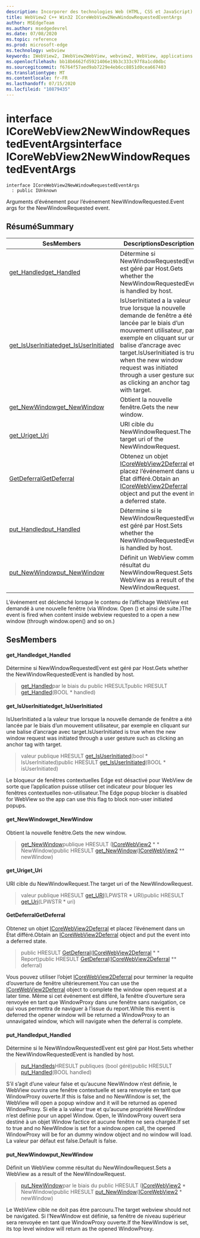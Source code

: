 ```yaml
---
description: Incorporer des technologies Web (HTML, CSS et JavaScript) dans vos applications natives avec le contrôle Microsoft Edge WebView2
title: WebView2 C++ Win32 ICoreWebView2NewWindowRequestedEventArgs
author: MSEdgeTeam
ms.author: msedgedevrel
ms.date: 07/08/2020
ms.topic: reference
ms.prod: microsoft-edge
ms.technology: webview
keywords: IWebView2, IWebView2WebView, webview2, WebView, applications Win32, Win32, Edge, ICoreWebView2, ICoreWebView2Controller, contrôle de navigateur, html Edge, ICoreWebView2NewWindowRequestedEventArgs
ms.openlocfilehash: bb18b6662fd5921406e19b3c333c97f8a1cd0dbc
ms.sourcegitcommit: f6764f57aed9ab7229e4eb6cc8851d0cea667403
ms.translationtype: MT
ms.contentlocale: fr-FR
ms.lasthandoff: 07/15/2020
ms.locfileid: "10879435"
---
```

# <span data-ttu-id="aa0b0-104">interface ICoreWebView2NewWindowRequestedEventArgs</span><span class="sxs-lookup"><span data-stu-id="aa0b0-104">interface ICoreWebView2NewWindowRequestedEventArgs</span></span> 

```
interface ICoreWebView2NewWindowRequestedEventArgs
  : public IUnknown
```

<span data-ttu-id="aa0b0-105">Arguments d’événement pour l’événement NewWindowRequested.</span><span class="sxs-lookup"><span data-stu-id="aa0b0-105">Event args for the NewWindowRequested event.</span></span>

## <span data-ttu-id="aa0b0-106">Résumé</span><span class="sxs-lookup"><span data-stu-id="aa0b0-106">Summary</span></span>

 <span data-ttu-id="aa0b0-107">Ses</span><span class="sxs-lookup"><span data-stu-id="aa0b0-107">Members</span></span>                        | <span data-ttu-id="aa0b0-108">Descriptions</span><span class="sxs-lookup"><span data-stu-id="aa0b0-108">Descriptions</span></span>
--------------------------------|---------------------------------------------
[<span data-ttu-id="aa0b0-109">get_Handled</span><span class="sxs-lookup"><span data-stu-id="aa0b0-109">get_Handled</span></span>](#get_handled) | <span data-ttu-id="aa0b0-110">Détermine si NewWindowRequestedEvent est géré par Host.</span><span class="sxs-lookup"><span data-stu-id="aa0b0-110">Gets whether the NewWindowRequestedEvent is handled by host.</span></span>
[<span data-ttu-id="aa0b0-111">get_IsUserInitiated</span><span class="sxs-lookup"><span data-stu-id="aa0b0-111">get_IsUserInitiated</span></span>](#get_isuserinitiated) | <span data-ttu-id="aa0b0-112">IsUserInitiated a la valeur true lorsque la nouvelle demande de fenêtre a été lancée par le biais d’un mouvement utilisateur, par exemple en cliquant sur une balise d’ancrage avec target.</span><span class="sxs-lookup"><span data-stu-id="aa0b0-112">IsUserInitiated is true when the new window request was initiated through a user gesture such as clicking an anchor tag with target.</span></span>
[<span data-ttu-id="aa0b0-113">get_NewWindow</span><span class="sxs-lookup"><span data-stu-id="aa0b0-113">get_NewWindow</span></span>](#get_newwindow) | <span data-ttu-id="aa0b0-114">Obtient la nouvelle fenêtre.</span><span class="sxs-lookup"><span data-stu-id="aa0b0-114">Gets the new window.</span></span>
[<span data-ttu-id="aa0b0-115">get_Uri</span><span class="sxs-lookup"><span data-stu-id="aa0b0-115">get_Uri</span></span>](#get_uri) | <span data-ttu-id="aa0b0-116">URI cible du NewWindowRequest.</span><span class="sxs-lookup"><span data-stu-id="aa0b0-116">The target uri of the NewWindowRequest.</span></span>
[<span data-ttu-id="aa0b0-117">GetDeferral</span><span class="sxs-lookup"><span data-stu-id="aa0b0-117">GetDeferral</span></span>](#getdeferral) | <span data-ttu-id="aa0b0-118">Obtenez un objet [ICoreWebView2Deferral](icorewebview2deferral.md) et placez l’événement dans un État différé.</span><span class="sxs-lookup"><span data-stu-id="aa0b0-118">Obtain an [ICoreWebView2Deferral](icorewebview2deferral.md) object and put the event into a deferred state.</span></span>
[<span data-ttu-id="aa0b0-119">put_Handled</span><span class="sxs-lookup"><span data-stu-id="aa0b0-119">put_Handled</span></span>](#put_handled) | <span data-ttu-id="aa0b0-120">Détermine si le NewWindowRequestedEvent est géré par Host.</span><span class="sxs-lookup"><span data-stu-id="aa0b0-120">Sets whether the NewWindowRequestedEvent is handled by host.</span></span>
[<span data-ttu-id="aa0b0-121">put_NewWindow</span><span class="sxs-lookup"><span data-stu-id="aa0b0-121">put_NewWindow</span></span>](#put_newwindow) | <span data-ttu-id="aa0b0-122">Définit un WebView comme résultat du NewWindowRequest.</span><span class="sxs-lookup"><span data-stu-id="aa0b0-122">Sets a WebView as a result of the NewWindowRequest.</span></span>

<span data-ttu-id="aa0b0-123">L’événement est déclenché lorsque le contenu de l’affichage WebView est demandé à une nouvelle fenêtre (via Window. Open () et ainsi de suite.)</span><span class="sxs-lookup"><span data-stu-id="aa0b0-123">The event is fired when content inside webview requested to a open a new window (through window.open() and so on.)</span></span>

## <span data-ttu-id="aa0b0-124">Ses</span><span class="sxs-lookup"><span data-stu-id="aa0b0-124">Members</span></span>

#### <span data-ttu-id="aa0b0-125">get_Handled</span><span class="sxs-lookup"><span data-stu-id="aa0b0-125">get_Handled</span></span> 

<span data-ttu-id="aa0b0-126">Détermine si NewWindowRequestedEvent est géré par Host.</span><span class="sxs-lookup"><span data-stu-id="aa0b0-126">Gets whether the NewWindowRequestedEvent is handled by host.</span></span>

> <span data-ttu-id="aa0b0-127">[get_Handled](#get_handled)par le biais du public HRESULT</span><span class="sxs-lookup"><span data-stu-id="aa0b0-127">public HRESULT [get_Handled](#get_handled)(BOOL \* handled)</span></span>

#### <span data-ttu-id="aa0b0-128">get_IsUserInitiated</span><span class="sxs-lookup"><span data-stu-id="aa0b0-128">get_IsUserInitiated</span></span> 

<span data-ttu-id="aa0b0-129">IsUserInitiated a la valeur true lorsque la nouvelle demande de fenêtre a été lancée par le biais d’un mouvement utilisateur, par exemple en cliquant sur une balise d’ancrage avec target.</span><span class="sxs-lookup"><span data-stu-id="aa0b0-129">IsUserInitiated is true when the new window request was initiated through a user gesture such as clicking an anchor tag with target.</span></span>

> <span data-ttu-id="aa0b0-130">valeur publique HRESULT [get_IsUserInitiated](#get_isuserinitiated)(bool \* IsUserInitiated)</span><span class="sxs-lookup"><span data-stu-id="aa0b0-130">public HRESULT [get_IsUserInitiated](#get_isuserinitiated)(BOOL \* isUserInitiated)</span></span>

<span data-ttu-id="aa0b0-131">Le bloqueur de fenêtres contextuelles Edge est désactivé pour WebView de sorte que l’application puisse utiliser cet indicateur pour bloquer les fenêtres contextuelles non-utilisateur.</span><span class="sxs-lookup"><span data-stu-id="aa0b0-131">The Edge popup blocker is disabled for WebView so the app can use this flag to block non-user initiated popups.</span></span>

#### <span data-ttu-id="aa0b0-132">get_NewWindow</span><span class="sxs-lookup"><span data-stu-id="aa0b0-132">get_NewWindow</span></span> 

<span data-ttu-id="aa0b0-133">Obtient la nouvelle fenêtre.</span><span class="sxs-lookup"><span data-stu-id="aa0b0-133">Gets the new window.</span></span>

> <span data-ttu-id="aa0b0-134">[get_NewWindow](#get_newwindow)publique HRESULT ([ICoreWebView2](icorewebview2.md) \* \* NewWindow)</span><span class="sxs-lookup"><span data-stu-id="aa0b0-134">public HRESULT [get_NewWindow](#get_newwindow)([ICoreWebView2](icorewebview2.md) \*\* newWindow)</span></span>

#### <span data-ttu-id="aa0b0-135">get_Uri</span><span class="sxs-lookup"><span data-stu-id="aa0b0-135">get_Uri</span></span> 

<span data-ttu-id="aa0b0-136">URI cible du NewWindowRequest.</span><span class="sxs-lookup"><span data-stu-id="aa0b0-136">The target uri of the NewWindowRequest.</span></span>

> <span data-ttu-id="aa0b0-137">valeur publique HRESULT [get_URI](#get_uri)(LPWSTR \* URI)</span><span class="sxs-lookup"><span data-stu-id="aa0b0-137">public HRESULT [get_Uri](#get_uri)(LPWSTR \* uri)</span></span>

#### <span data-ttu-id="aa0b0-138">GetDeferral</span><span class="sxs-lookup"><span data-stu-id="aa0b0-138">GetDeferral</span></span> 

<span data-ttu-id="aa0b0-139">Obtenez un objet [ICoreWebView2Deferral](icorewebview2deferral.md) et placez l’événement dans un État différé.</span><span class="sxs-lookup"><span data-stu-id="aa0b0-139">Obtain an [ICoreWebView2Deferral](icorewebview2deferral.md) object and put the event into a deferred state.</span></span>

> <span data-ttu-id="aa0b0-140">public HRESULT [GetDeferral](#getdeferral)([ICoreWebView2Deferral](icorewebview2deferral.md) \* \* Report)</span><span class="sxs-lookup"><span data-stu-id="aa0b0-140">public HRESULT [GetDeferral](#getdeferral)([ICoreWebView2Deferral](icorewebview2deferral.md) \*\* deferral)</span></span>

<span data-ttu-id="aa0b0-141">Vous pouvez utiliser l’objet [ICoreWebView2Deferral](icorewebview2deferral.md) pour terminer la requête d’ouverture de fenêtre ultérieurement.</span><span class="sxs-lookup"><span data-stu-id="aa0b0-141">You can use the [ICoreWebView2Deferral](icorewebview2deferral.md) object to complete the window open request at a later time.</span></span> <span data-ttu-id="aa0b0-142">Même si cet événement est différé, la fenêtre d’ouverture sera renvoyée en tant que WindowProxy dans une fenêtre sans navigation, ce qui vous permettra de naviguer à l’issue du report.</span><span class="sxs-lookup"><span data-stu-id="aa0b0-142">While this event is deferred the opener window will be returned a WindowProxy to an unnavigated window, which will navigate when the deferral is complete.</span></span>

#### <span data-ttu-id="aa0b0-143">put_Handled</span><span class="sxs-lookup"><span data-stu-id="aa0b0-143">put_Handled</span></span> 

<span data-ttu-id="aa0b0-144">Détermine si le NewWindowRequestedEvent est géré par Host.</span><span class="sxs-lookup"><span data-stu-id="aa0b0-144">Sets whether the NewWindowRequestedEvent is handled by host.</span></span>

> <span data-ttu-id="aa0b0-145">[put_Handleds](#put_handled)HRESULT publiques (bool géré)</span><span class="sxs-lookup"><span data-stu-id="aa0b0-145">public HRESULT [put_Handled](#put_handled)(BOOL handled)</span></span>

<span data-ttu-id="aa0b0-146">S’il s’agit d’une valeur false et qu’aucune NewWindow n’est définie, le WebView ouvrira une fenêtre contextuelle et sera renvoyée en tant que WindowProxy ouverte.</span><span class="sxs-lookup"><span data-stu-id="aa0b0-146">If this is false and no NewWindow is set, the WebView will open a popup window and it will be returned as opened WindowProxy.</span></span> <span data-ttu-id="aa0b0-147">Si elle a la valeur true et qu’aucune propriété NewWindow n’est définie pour un appel Window. Open, le WindowProxy ouvert sera destiné à un objet Window factice et aucune fenêtre ne sera chargée.</span><span class="sxs-lookup"><span data-stu-id="aa0b0-147">If set to true and no NewWindow is set for a window.open call, the opened WindowProxy will be for an dummy window object and no window will load.</span></span> <span data-ttu-id="aa0b0-148">La valeur par défaut est false.</span><span class="sxs-lookup"><span data-stu-id="aa0b0-148">Default is false.</span></span>

#### <span data-ttu-id="aa0b0-149">put_NewWindow</span><span class="sxs-lookup"><span data-stu-id="aa0b0-149">put_NewWindow</span></span> 

<span data-ttu-id="aa0b0-150">Définit un WebView comme résultat du NewWindowRequest.</span><span class="sxs-lookup"><span data-stu-id="aa0b0-150">Sets a WebView as a result of the NewWindowRequest.</span></span>

> <span data-ttu-id="aa0b0-151">[put_NewWindow](#put_newwindow)par le biais du public HRESULT ([ICoreWebView2](icorewebview2.md) \* NewWindow)</span><span class="sxs-lookup"><span data-stu-id="aa0b0-151">public HRESULT [put_NewWindow](#put_newwindow)([ICoreWebView2](icorewebview2.md) \* newWindow)</span></span>

<span data-ttu-id="aa0b0-152">Le WebView cible ne doit pas être parcouru.</span><span class="sxs-lookup"><span data-stu-id="aa0b0-152">The target webview should not be navigated.</span></span> <span data-ttu-id="aa0b0-153">Si l’NewWindow est définie, sa fenêtre de niveau supérieur sera renvoyée en tant que WindowProxy ouverte.</span><span class="sxs-lookup"><span data-stu-id="aa0b0-153">If the NewWindow is set, its top level window will return as the opened WindowProxy.</span></span>

